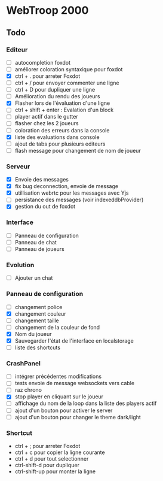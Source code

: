 # WebTroop 2000

## Todo

### Editeur
- [ ] autocompletion foxdot
- [ ] améliorer coloration syntaxique pour foxdot
- [X] ctrl + . pour arreter Foxdot
- [ ] ctrl + / pour envoyer commenter une ligne
- [ ] ctrl + D pour dupliquer une ligne
- [ ] Amélioration du rendu des joueurs
- [X] Flasher lors de l'évaluation d'une ligne
- [ ] ctrl + shift + enter : Evalation d'un block
- [ ] player actif dans le gutter
- [ ] flasher chez les 2 joueurs
- [ ] coloration des erreurs dans la console
- [X] liste des evaluations dans console
- [ ] ajout de tabs pour plusieurs editeurs
- [ ] flash message pour changement de nom de joueur

### Serveur
- [X] Envoie des messages 
- [X] fix bug deconnection, envoie de message
- [X] utillisation webrtc pour les messages avec Yjs
- [ ] persistance des messages (voir indexeddbProvider)
- [X] gestion du out de foxdot

### Interface
- [ ] Panneau de configuration
- [ ] Panneau de chat
- [ ] Panneau de joueurs

### Evolution
- [ ] Ajouter un chat

### Panneau de configuration
- [ ] changement police
- [X] changement couleur
- [ ] changement taille
- [ ] changement de la couleur de fond
- [X] Nom du joueur
- [X] Sauvegarder l'état de l'interface en localstorage
- [ ] liste des shortcuts

### CrashPanel
- [ ] intégrer précédentes modifications
- [ ] tests envoie de message websockets vers cable
- [ ] raz chrono
- [X] stop player en cliquant sur le joueur
- [ ] affichage du nom de la loop dans la liste des players actif
- [ ] ajout d'un bouton pour activer le server
- [ ] ajout d'un bouton pour changer le theme dark/light

### Shortcut
- ctrl + ; pour arreter Foxdot
- ctrl + c pour copier la ligne courante
- ctrl + d pour tout selectionner
- ctrl-shift-d pour dupliquer
- ctrl-shift-up pour monter la ligne
